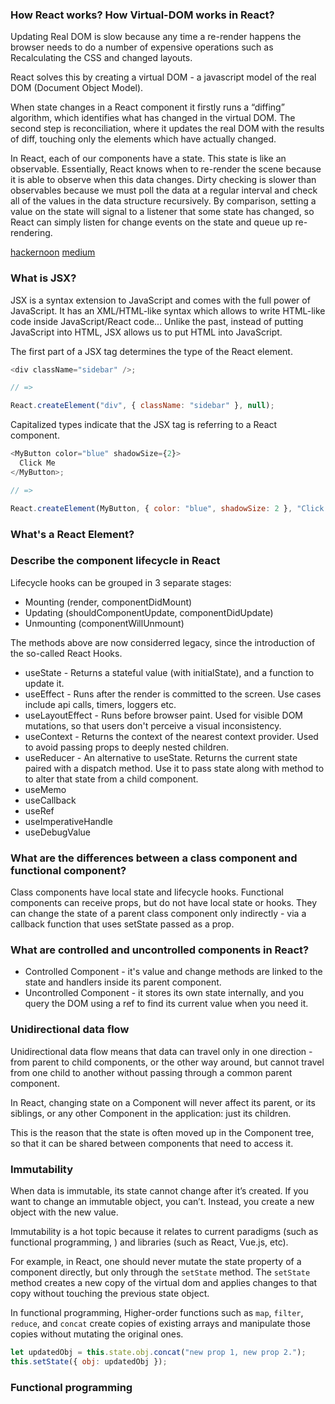 ### How React works? How Virtual-DOM works in React?

Updating Real DOM is slow because any time a re-render happens the browser needs to do a number of expensive operations such as Recalculating the CSS and changed layouts.

React solves this by creating a virtual DOM - a javascript model of the real DOM (Document Object Model).

When state changes in a React component it firstly runs a “diffing” algorithm, which identifies what has changed in the virtual DOM. The second step is reconciliation, where it updates the real DOM with the results of diff, touching only the elements which have actually changed.

In React, each of our components have a state. This state is like an observable. Essentially, React knows when to re-render the scene because it is able to observe when this data changes. Dirty checking is slower than observables because we must poll the data at a regular interval and check all of the values in the data structure recursively. By comparison, setting a value on the state will signal to a listener that some state has changed, so React can simply listen for change events on the state and queue up re-rendering.

[hackernoon](https://hackernoon.com/virtual-dom-in-reactjs-43a3fdb1d130)
[medium](https://medium.com/@vigowebs/frequently-asked-react-js-interview-questions-and-answers-36f3dd99f486)

### What is JSX?

JSX is a syntax extension to JavaScript and comes with the full power of JavaScript.
It has an XML/HTML-like syntax which allows to write HTML-like code inside JavaScript/React code... Unlike the past, instead of putting JavaScript into HTML, JSX allows us to put HTML into JavaScript.

The first part of a JSX tag determines the type of the React element.

```javascript
<div className="sidebar" />;

// =>

React.createElement("div", { className: "sidebar" }, null);
```

Capitalized types indicate that the JSX tag is referring to a React component.

```javascript
<MyButton color="blue" shadowSize={2}>
  Click Me
</MyButton>;

// =>

React.createElement(MyButton, { color: "blue", shadowSize: 2 }, "Click Me");
```

### What's a React Element?

### Describe the component lifecycle in React

Lifecycle hooks can be grouped in 3 separate stages:

- Mounting (render, componentDidMount)
- Updating (shouldComponentUpdate, componentDidUpdate)
- Unmounting (componentWillUnmount)

The methods above are now considerred legacy, since the introduction of the so-called React Hooks.

- useState - Returns a stateful value (with initialState), and a function to update it.
- useEffect - Runs after the render is committed to the screen. Use cases include api calls, timers, loggers etc.
- useLayoutEffect - Runs before browser paint. Used for visible DOM mutations, so that users don't perceive a visual inconsistency.
- useContext - Returns the context of the nearest context provider. Used to avoid passing props to deeply nested children.
- useReducer - An alternative to useState. Returns the current state paired with a dispatch method. Use it to pass state along with method to to alter that state from a child component.
- useMemo
- useCallback
- useRef
- useImperativeHandle
- useDebugValue

### What are the differences between a class component and functional component?

Class components have local state and lifecycle hooks.
Functional components can receive props, but do not have local state or hooks. They can change the state of a parent class component only indirectly - via a callback function that uses setState passed as a prop.

### What are controlled and uncontrolled components in React?

- Controlled Component - it's value and change methods are linked to the state and handlers inside its parent component.
- Uncontrolled Component - it stores its own state internally, and you query the DOM using a ref to find its current value when you need it.

### Unidirectional data flow

Unidirectional data flow means that data can travel only in one direction - from parent to child components, or the other way around, but cannot travel from one child to another without passing through a common parent component.

In React, changing state on a Component will never affect its parent, or its siblings, or any other Component in the application: just its children.

This is the reason that the state is often moved up in the Component tree, so that it can be shared between components that need to access it.

### Immutability

When data is immutable, its state cannot change after it’s created. If you want to change an immutable object, you can’t. Instead, you create a new object with the new value.

Immutability is a hot topic because it relates to current paradigms (such as functional programming, ) and libraries (such as React, Vue.js, etc).

For example, in React, one should never mutate the state property of a component directly, but only through the `setState` method. The `setState` method creates a new copy of the virtual dom and applies changes to that copy without touching the previous state object.

In functional programming, Higher-order functions such as `map`, `filter`, `reduce`, and `concat` create copies of existing arrays and manipulate those copies without mutating the original ones.

```javascript
let updatedObj = this.state.obj.concat("new prop 1, new prop 2.");
this.setState({ obj: updatedObj });
```

### Functional programming
